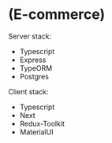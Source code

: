 # (E-commerce)

Server stack:

- Typescript
- Express
- TypeORM
- Postgres

Client stack:

- Typescript
- Next
- Redux-Toolkit
- MaterialUI